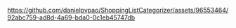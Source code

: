 https://github.com/danielpvpao/ShoppingListCategorizer/assets/96553464/92abc759-ad8d-4a69-bda0-0c1eb45747db
